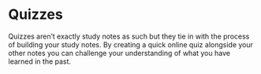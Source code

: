 # Quizzes

Quizzes aren’t exactly study notes as such but they tie in with the process of building your study notes. By creating a quick online quiz alongside your other notes you can challenge your understanding of what you have learned in the past.
